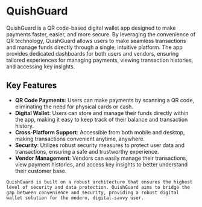 # QuishGuard

QuishGuard is a QR code-based digital wallet app designed to make payments faster, easier, and more secure. By leveraging the convenience of QR technology, QuishGuard allows users to make seamless transactions and manage funds directly through a single, intuitive platform. The app provides dedicated dashboards for both users and vendors, ensuring tailored experiences for managing payments, viewing transaction histories, and accessing key insights.

## Key Features

- **QR Code Payments**: Users can make payments by scanning a QR code, eliminating the need for physical cards or cash.
- **Digital Wallet**: Users can store and manage their funds directly within the app, making it easy to keep track of their balance and transaction history.
- **Cross-Platform Support**: Accessible from both mobile and desktop, making transactions convenient anytime, anywhere.
- **Security**: Utilizes robust security measures to protect user data and transactions, ensuring a safe and trustworthy experience.
- **Vendor Management**: Vendors can easily manage their transactions, view payment histories, and access key insights to better understand their customer base.

`QuishGuard is built on a robust architecture that ensures the highest level of security and data protection. QuishGuard aims to bridge the gap between convenience and security, providing a robust digital wallet solution for the modern, digital-savvy user.`
